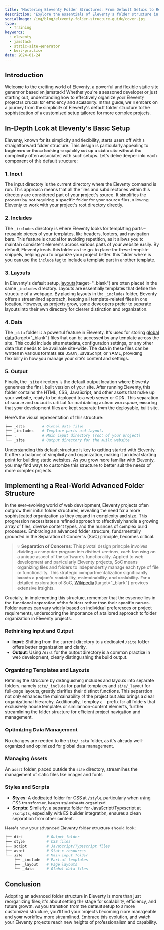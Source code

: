 ```yaml
---
title: 'Mastering Eleventy Folder Structures: From Default Setups to Real-World Best Practices'
description: "Explore the essentials of Eleventy's folder structure in this guide, perfect for optimizing your project's efficiency and scalability. Learn from basic setups to advanced custom structures, ensuring your 11ty site is perfectly organized for peak performance."
socialImage: /img/blog/eleventy-folder-structure-guide/cover.jpg
type:
  - Training
keywords:
  - eleventy
  - jamstack
  - static-site-generator
  - best-practice
date: 2024-01-24
---
```


## Introduction

Welcome to the exciting world of Eleventy, a powerful and flexible static site generator based on jamstack! Whether you're a seasoned developer or just starting out, understanding how to effectively organize your Eleventy project is crucial for efficiency and scalability. In this guide, we'll embark on a journey from the simplicity of Eleventy's default folder structure to the sophistication of a customized setup tailored for more complex projects.

## In-Depth Look at Eleventy's Basic Setup

Eleventy, known for its simplicity and flexibility, starts users off with a straightforward folder structure. This design is particularly appealing to beginners or those looking to quickly set up a static site without the complexity often associated with such setups. Let's delve deeper into each component of this default structure:

### 1. Input

The input directory is the current directory where the Eleventy command is run. This approach means that all the files and subdirectories within this directory are considered part of your project's source. It simplifies the process by not requiring a specific folder for your source files, allowing Eleventy to work with your project's root directory directly.

### 2. Includes

The `_includes` directory is where Eleventy looks for templating parts – reusable pieces of your templates, like headers, footers, and navigation bars. This feature is crucial for avoiding repetition, as it allows you to maintain consistent elements across various parts of your website easily. By default, Eleventy treats this folder as the go-to place for these template snippets, helping you to organize your project better. this folder where is you can use the `include` tag to include a template part in another template.

### 3. Layouts

In Eleventy's default setup, [layouts](https://www.11ty.dev/docs/layouts/){target="_blank"} are often placed in the same `_includes` directory. Layouts are essentially templates that define the structure of a webpage. By placing layouts in the `_includes` folder, Eleventy offers a streamlined approach, keeping all template-related files in one location. However, as projects grow, some developers prefer to separate layouts into their own directory for clearer distinction and organization.

### 4. Data

The `_data` folder is a powerful feature in Eleventy. It's used for storing [global data](https://www.11ty.dev/docs/data-global/){target="_blank"} files that can be accessed by any template across the site. This could include site metadata, configuration settings, or any other data that needs to be available site-wide. The data in these files can be written in various formats like JSON, JavaScript, or YAML, providing flexibility in how you manage your site's content and settings.

### 5. Output

Finally, the `_site` directory is the default output location where Eleventy generates the final, built version of your site. After running Eleventy, this folder contains the HTML, CSS, JavaScript, and other assets that make up your website, ready to be deployed to a web server or CDN. This separation of source and output is critical for maintaining a clean workspace, ensuring that your development files are kept separate from the deployable, built site.

Here’s the visual representation of this structure:

```bash
├── _data        # Global data files
├── _includes    # Template parts and layouts
├── .            # Main input directory (root of your project)
└── _site        # Output directory for the built website
```

Understanding this default structure is key to getting started with Eleventy. It offers a balance of simplicity and organization, making it an ideal starting point for building static websites. As you grow more familiar with Eleventy, you may find ways to customize this structure to better suit the needs of more complex projects.

## Implementing a Real-World Advanced Folder Structure

In the ever-evolving world of web development, Eleventy projects often outgrow their initial folder structures, revealing the need for a more sophisticated organization as they expand in complexity and size. This progression necessitates a refined approach to effectively handle a growing array of files, diverse content types, and the nuances of complex build processes. Embracing an advanced folder structure, fundamentally grounded in the Separation of Concerns (SoC) principle, becomes critical.

> 💡 **Separation of Concerns**: This pivotal design principle involves dividing a computer program into distinct sections, each focusing on a unique aspect of the software's functionality. Applied to web development and particularly Eleventy projects, SoC means organizing files and folders to independently manage each type of file or functionality. This strategic compartmentalization significantly boosts a project's readability, maintainability, and scalability. For a detailed exploration of SoC, [Wikipedia](https://en.wikipedia.org/wiki/Separation_of_concerns){target="_blank"} provides extensive insights.

Crucially, in implementing this structure, remember that the essence lies in the functional separation of the folders rather than their specific names. Folder names can vary widely based on individual preferences or project requirements, underscoring the importance of a tailored approach to folder organization in Eleventy projects.

### Rethinking Input and Output

- **Input**: Shifting from the current directory to a dedicated `/site` folder offers better organization and clarity.
- **Output**: Using `/dist` for the output directory is a common practice in web development, clearly distinguishing the build output.

### Organizing Templates and Layouts

Refining the structure by distinguishing includes and layouts into separate folders, namely `site/_include` for partial templates and `site/_layout` for full-page layouts, greatly clarifies their distinct functions. This separation not only enhances the maintainability of the project but also brings a clear organizational hierarchy. Additionally, I employ a `_` prefix for all folders that exclusively house templates or similar non-content elements, further streamlining the folder structure for efficient project navigation and management.

### Optimizing Data Management

No changes are needed to the `site/_data` folder, as it's already well-organized and optimized for global data management.

### Managing Assets

An `asset` folder, placed outside the `site` directory, streamlines the management of static files like images and fonts.

### Styles and Scripts

- **Styles**: A dedicated folder for CSS at `/style`, particularly when using CSS transformer, keeps stylesheets organized.
- **Scripts**: Similarly, a separate folder for JavaScript/Typescript at `/scripts`, especially with ES builder integration, ensures a clean separation from other content.

Here's how your advanced Eleventy folder structure should look:

```bash
├── dist           # Output folder
├── style          # CSS files
├── script         # JavaScript/Typescript files
├── asset          # Static resources
└── site           # Main input folder
    ├── _include   # Partial templates
    ├── _layout    # Page layouts
    └── _data      # Global data files
```

## Conclusion

Adopting an advanced folder structure in Eleventy is more than just reorganizing files; it's about setting the stage for scalability, efficiency, and future growth. As you transition from the default setup to a more customized structure, you'll find your projects becoming more manageable and your workflow more streamlined. Embrace this evolution, and watch your Eleventy projects reach new heights of professionalism and capability.
